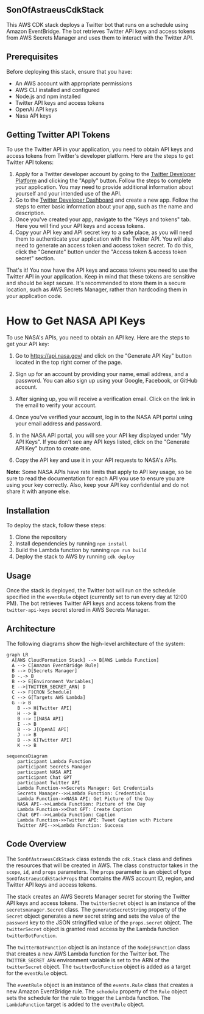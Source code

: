 ## SonOfAstraeusCdkStack

This AWS CDK stack deploys a Twitter bot that runs on a schedule using Amazon EventBridge. The bot
retrieves Twitter API keys and access tokens from AWS Secrets Manager and uses them to interact with
the Twitter API.

## Prerequisites

Before deploying this stack, ensure that you have:

- An AWS account with appropriate permissions
- AWS CLI installed and configured
- Node.js and npm installed
- Twitter API keys and access tokens
- OpenAi API keys
- Nasa API keys

## Getting Twitter API Tokens

To use the Twitter API in your application, you need to obtain API keys and access tokens from
Twitter's developer platform. Here are the steps to get Twitter API tokens:

1. Apply for a Twitter developer account by going to the
   [Twitter Developer Platform](https://developer.twitter.com/en) and clicking the "Apply" button.
   Follow the steps to complete your application. You may need to provide additional information
   about yourself and your intended use of the API.
2. Go to the [Twitter Developer Dashboard](https://developer.twitter.com/en/dashboard) and create a
   new app. Follow the steps to enter basic information about your app, such as the name and
   description.
3. Once you've created your app, navigate to the "Keys and tokens" tab. Here you will find your API
   keys and access tokens.
4. Copy your API key and API secret key to a safe place, as you will need them to authenticate your
   application with the Twitter API. You will also need to generate an access token and access token
   secret. To do this, click the "Generate" button under the "Access token & access token secret"
   section.

That's it! You now have the API keys and access tokens you need to use the Twitter API in your
application. Keep in mind that these tokens are sensitive and should be kept secure. It's
recommended to store them in a secure location, such as AWS Secrets Manager, rather than hardcoding
them in your application code.

# How to Get NASA API Keys

To use NASA's APIs, you need to obtain an API key. Here are the steps to get your API key:

1. Go to https://api.nasa.gov/ and click on the "Generate API Key" button located in the top right
   corner of the page.

2. Sign up for an account by providing your name, email address, and a password. You can also sign
   up using your Google, Facebook, or GitHub account.

3. After signing up, you will receive a verification email. Click on the link in the email to verify
   your account.

4. Once you've verified your account, log in to the NASA API portal using your email address and
   password.

5. In the NASA API portal, you will see your API key displayed under "My API Keys". If you don't see
   any API keys listed, click on the "Generate API Key" button to create one.

6. Copy the API key and use it in your API requests to NASA's APIs.

**Note:** Some NASA APIs have rate limits that apply to API key usage, so be sure to read the
documentation for each API you use to ensure you are using your key correctly. Also, keep your API
key confidential and do not share it with anyone else.

## Installation

To deploy the stack, follow these steps:

1. Clone the repository
2. Install dependencies by running `npm install`
3. Build the Lambda function by running `npm run build`
4. Deploy the stack to AWS by running `cdk deploy`

## Usage

Once the stack is deployed, the Twitter bot will run on the schedule specified in the `eventRule`
object (currently set to run every day at 12:00 PM). The bot retrieves Twitter API keys and access
tokens from the `twitter-api-keys` secret stored in AWS Secrets Manager.

## Architecture

The following diagrams show the high-level architecture of the system:

```mermaid
graph LR
  A[AWS CloudFormation Stack] --> B[AWS Lambda Function]
  A --> C[Amazon EventBridge Rule]
  B --> D[Secrets Manager]
  D -.-> B
  B --> E[Environment Variables]
  E -->|TWITTER_SECRET_ARN| D
  C --> F[CRON Schedule]
  C --> G[Targets AWS Lambda]
  G --> B
    B --> H[Twitter API]
    H --> B
    B --> I[NASA API]
    I --> B
    B --> J[OpenAI API]
    J --> B
    B --> K[Twitter API]
    K --> B
```

```mermaid
sequenceDiagram
    participant Lambda Function
    participant Secrets Manager
    participant NASA API
    participant Chat GPT
    participant Twitter API
    Lambda Function->>Secrets Manager: Get Credentials
    Secrets Manager-->>Lambda Function: Credentials
    Lambda Function->>NASA API: Get Picture of the Day
    NASA API-->>Lambda Function: Picture of the Day
    Lambda Function->>Chat GPT: Create Caption
    Chat GPT-->>Lambda Function: Caption
    Lambda Function->>Twitter API: Tweet Caption with Picture
    Twitter API-->>Lambda Function: Success
```

## Code Overview

The `SonOfAstraeusCdkStack` class extends the `cdk.Stack` class and defines the resources that will
be created in AWS. The class constructor takes in the `scope`, `id`, and `props` parameters. The
`props` parameter is an object of type `SonOfAstraeusCdkStackProps` that contains the AWS account
ID, region, and Twitter API keys and access tokens.

The stack creates an AWS Secrets Manager secret for storing the Twitter API keys and access tokens.
The `twitterSecret` object is an instance of the `secretsmanager.Secret` class. The
`generateSecretString` property of the `Secret` object generates a new secret string and sets the
value of the `password` key to the JSON stringified value of the `props.secret` object. The
`twitterSecret` object is granted read access by the Lambda function `twitterBotFunction`.

The `twitterBotFunction` object is an instance of the `NodejsFunction` class that creates a new AWS
Lambda function for the Twitter bot. The `TWITTER_SECRET_ARN` environment variable is set to the ARN
of the `twitterSecret` object. The `twitterBotFunction` object is added as a target for the
`eventRule` object.

The `eventRule` object is an instance of the `events.Rule` class that creates a new Amazon
EventBridge rule. The `schedule` property of the `Rule` object sets the schedule for the rule to
trigger the Lambda function. The `LambdaFunction` target is added to the `eventRule` object.
